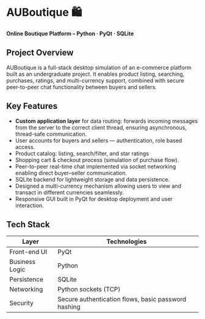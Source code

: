 # AUBoutique 🛍️  
**Online Boutique Platform – Python · PyQt · SQLite**

## Project Overview  
AUBoutique is a full-stack desktop simulation of an e-commerce platform built as an undergraduate project. It enables product listing, searching, purchases, ratings, and multi-currency support, combined with secure peer-to-peer chat functionality between buyers and sellers.

## Key Features  
- **Custom application layer** for data routing: forwards incoming messages from the server to the correct client thread, ensuring asynchronous, thread-safe communication. 
- User accounts for buyers and sellers — authentication, role based access.  
- Product catalog: listing, search/filter, and star ratings 
- Shopping cart & checkout process (simulation of purchase flow).  
- Peer-to-peer real-time chat implemented via socket networking enabling direct buyer–seller communication.  
- SQLite backend for lightweight storage and data persistence.
- Designed a multi-currency mechanism allowing users to view and transact in different currencies seamlessly.
- Responsive GUI built in PyQt for desktop deployment and user interaction.

## Tech Stack  
| Layer        | Technologies |
|--------------|-------------|
| Front-end UI | PyQt |
| Business Logic| Python |
| Persistence  | SQLite |
| Networking   | Python sockets (TCP) |
| Security     | Secure authentication flows, basic password hashing |



